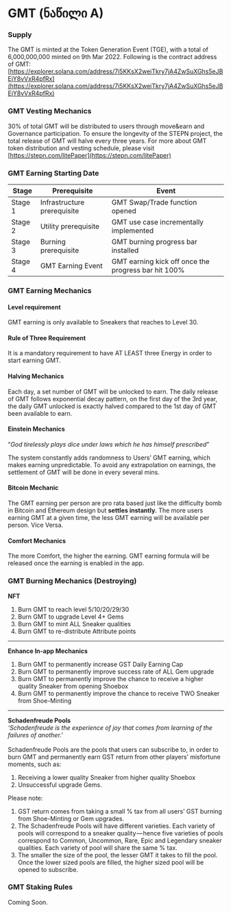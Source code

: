 # GMT (ნაწილი A)

### **Supply**

The GMT is minted at the Token Generation Event (TGE), with a total of 6,000,000,000 minted on 9th Mar 2022. Following is the contract address of GMT:\
[https://explorer.solana.com/address/7i5KKsX2weiTkry7jA4ZwSuXGhs5eJBEjY8vVxR4pfRx](https://explorer.solana.com/address/7i5KKsX2weiTkry7jA4ZwSuXGhs5eJBEjY8vVxR4pfRx)



### **GMT Vesting Mechanics**

30% of total GMT will be distributed to users through move\&earn and Governance participation. To ensure the longevity of the STEPN project, the total release of GMT will halve every three years. For more about GMT token distribution and vesting schedule, please visit [https://stepn.com/litePaper](https://stepn.com/litePaper)



### **GMT Earning Starting Date**

| Stage   | Prerequisite                | Event                                               |
| ------- | --------------------------- | --------------------------------------------------- |
| Stage 1 | Infrastructure prerequisite | GMT Swap/Trade function opened                      |
| Stage 2 | Utility prerequisite        | GMT use case incrementally implemented              |
| Stage 3 | Burning prerequisite        | GMT burning progress bar installed                  |
| Stage 4 | GMT Earning Event           | GMT earning kick off once the progress bar hit 100% |



### **GMT Earning Mechanics**&#x20;

#### **Level requirement**

GMT earning is only available to Sneakers that reaches to Level 30.



#### **Rule of Three Requirement**

It is a mandatory requirement to have AT LEAST three Energy in order to start earning GMT.



#### **Halving Mechanics**

Each day, a set number of GMT will be unlocked to earn. The daily release of GMT follows exponential decay pattern, on the first day of the 3rd year, the daily GMT unlocked is exactly halved compared to the 1st day of GMT been available to earn.



#### **Einstein Mechanics**

“_God tirelessly plays dice under laws which he has himself prescribed_”

The system constantly adds randomness to Users’ GMT earning, which makes earning unpredictable. To avoid any extrapolation on earnings, the settlement of GMT will be done in every several mins.



#### **Bitcoin Mechanic**

The GMT earning per person are pro rata based just like the difficulty bomb in Bitcoin and Ethereum design but **settles instantly.** The more users earning GMT at a given time, the less GMT earning will be available per person. Vice Versa.



#### **Comfort Mechanics**

The more Comfort, the higher the earning. GMT earning formula will be released once the earning is enabled in the app.



### GMT Burning Mechanics (Destroying)

**NFT**

1. Burn GMT to reach level 5/10/20/29/30
2. Burn GMT to upgrade Level 4+ Gems
3. Burn GMT to mint ALL Sneaker qualities&#x20;
4. Burn GMT to re-distribute Attribute points

****

**Enhance In-app Mechanics**

1. Burn GMT to permanently increase GST Daily Earning Cap
2. Burn GMT to permanently improve success rate of ALL Gem upgrade
3. Burn GMT to permanently improve the chance to receive a higher quality Sneaker from opening Shoebox
4. Burn GMT to permanently improve the chance to receive TWO Sneaker from Shoe-Minting

****

**Schadenfreude Pools**\
_‘Schadenfreude is the experience of joy that comes from learning of the failures of another.’_\
\
Schadenfreude Pools are the pools that users can subscribe to, in order to burn GMT and permanently earn GST return from other players’ misfortune moments, such as:

1. Receiving a lower quality Sneaker from higher quality Shoebox
2. Unsuccessful upgrade Gems.

Please note:

1. GST return comes from taking a small % tax from all users’ GST burning from Shoe-Minting or Gem upgrades.
2. The Schadenfreude Pools will have different varieties. Each variety of pools will correspond to a sneaker quality — hence five varieties of pools correspond to Common, Uncommon, Rare, Epic and Legendary sneaker qualities. Each variety of pool will share the same % tax.
3. The smaller the size of the pool, the lesser GMT it takes to fill the pool. Once the lower sized pools are filled, the higher sized pool will be opened to subscribe.



### GMT Staking Rules

Coming Soon.
